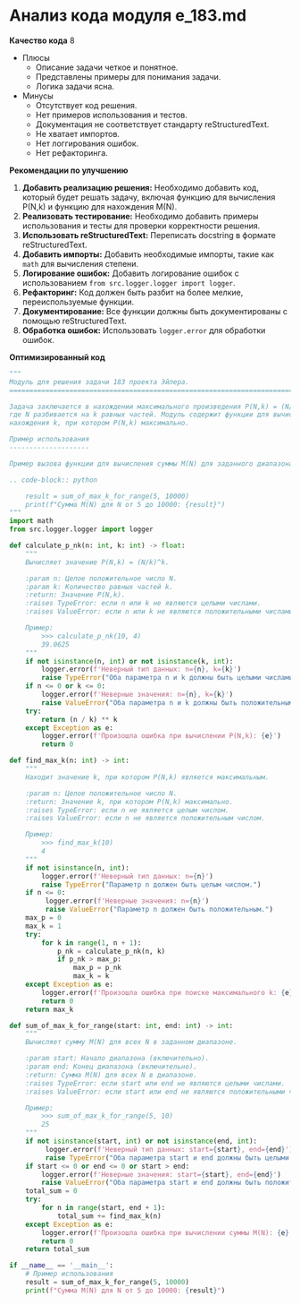 # Анализ кода модуля e_183.md

**Качество кода**
8
- Плюсы
    - Описание задачи четкое и понятное.
    - Представлены примеры для понимания задачи.
    - Логика задачи ясна.
- Минусы
    - Отсутствует код решения.
    - Нет примеров использования и тестов.
    - Документация не соответствует стандарту reStructuredText.
    - Не хватает импортов.
    - Нет логгирования ошибок.
    - Нет рефакторинга.

**Рекомендации по улучшению**

1.  **Добавить реализацию решения:** Необходимо добавить код, который будет решать задачу, включая функцию для вычисления P(N,k) и функцию для нахождения M(N).
2.  **Реализовать тестирование:** Необходимо добавить примеры использования и тесты для проверки корректности решения.
3.  **Использовать reStructuredText:** Переписать docstring в формате reStructuredText.
4.  **Добавить импорты:** Добавить необходимые импорты, такие как `math` для вычисления степени.
5.  **Логирование ошибок:**  Добавить логирование ошибок с использованием `from src.logger.logger import logger`.
6.  **Рефакторинг:** Код должен быть разбит на более мелкие, переиспользуемые функции.
7.  **Документирование:** Все функции должны быть документированы с помощью reStructuredText.
8.  **Обработка ошибок:** Использовать `logger.error` для обработки ошибок.

**Оптимизированный код**
```python
"""
Модуль для решения задачи 183 проекта Эйлера.
=========================================================================================

Задача заключается в нахождении максимального произведения P(N,k) = (N/k)^k для заданного N,
где N разбивается на k равных частей. Модуль содержит функции для вычисления P(N,k) и
нахождения k, при котором P(N,k) максимально.

Пример использования
--------------------

Пример вызова функции для вычисления суммы M(N) для заданного диапазона N:

.. code-block:: python

    result = sum_of_max_k_for_range(5, 10000)
    print(f"Сумма M(N) для N от 5 до 10000: {result}")
"""
import math
from src.logger.logger import logger

def calculate_p_nk(n: int, k: int) -> float:
    """
    Вычисляет значение P(N,k) = (N/k)^k.

    :param n: Целое положительное число N.
    :param k: Количество равных частей k.
    :return: Значение P(N,k).
    :raises TypeError: если n или k не являются целыми числами.
    :raises ValueError: если n или k не являются положительными числами.

    Пример:
        >>> calculate_p_nk(10, 4)
        39.0625
    """
    if not isinstance(n, int) or not isinstance(k, int):
        logger.error(f'Неверный тип данных: n={n}, k={k}')
        raise TypeError("Оба параметра n и k должны быть целыми числами.")
    if n <= 0 or k <= 0:
        logger.error(f'Неверные значения: n={n}, k={k}')
        raise ValueError("Оба параметра n и k должны быть положительными.")
    try:
        return (n / k) ** k
    except Exception as e:
        logger.error(f'Произошла ошибка при вычислении P(N,k): {e}')
        return 0

def find_max_k(n: int) -> int:
    """
    Находит значение k, при котором P(N,k) является максимальным.

    :param n: Целое положительное число N.
    :return: Значение k, при котором P(N,k) максимально.
    :raises TypeError: если n не является целым числом.
    :raises ValueError: если n не является положительным числом.

    Пример:
        >>> find_max_k(10)
        4
    """
    if not isinstance(n, int):
        logger.error(f'Неверный тип данных: n={n}')
        raise TypeError("Параметр n должен быть целым числом.")
    if n <= 0:
         logger.error(f'Неверные значения: n={n}')
         raise ValueError("Параметр n должен быть положительным.")
    max_p = 0
    max_k = 1
    try:
        for k in range(1, n + 1):
            p_nk = calculate_p_nk(n, k)
            if p_nk > max_p:
                max_p = p_nk
                max_k = k
    except Exception as e:
        logger.error(f'Произошла ошибка при поиске максимального k: {e}')
        return 0
    return max_k

def sum_of_max_k_for_range(start: int, end: int) -> int:
    """
    Вычисляет сумму M(N) для всех N в заданном диапазоне.

    :param start: Начало диапазона (включительно).
    :param end: Конец диапазона (включительно).
    :return: Сумма M(N) для всех N в диапазоне.
    :raises TypeError: если start или end не являются целыми числами.
    :raises ValueError: если start или end не являются положительными числами, или start больше end.

    Пример:
        >>> sum_of_max_k_for_range(5, 10)
        25
    """
    if not isinstance(start, int) or not isinstance(end, int):
         logger.error(f'Неверный тип данных: start={start}, end={end}')
         raise TypeError("Оба параметра start и end должны быть целыми числами.")
    if start <= 0 or end <= 0 or start > end:
        logger.error(f'Неверные значения: start={start}, end={end}')
        raise ValueError("Оба параметра start и end должны быть положительными, и start должен быть меньше или равен end.")
    total_sum = 0
    try:
        for n in range(start, end + 1):
            total_sum += find_max_k(n)
    except Exception as e:
        logger.error(f'Произошла ошибка при вычислении суммы M(N): {e}')
        return 0
    return total_sum

if __name__ == '__main__':
    # Пример использования
    result = sum_of_max_k_for_range(5, 10000)
    print(f"Сумма M(N) для N от 5 до 10000: {result}")
```
